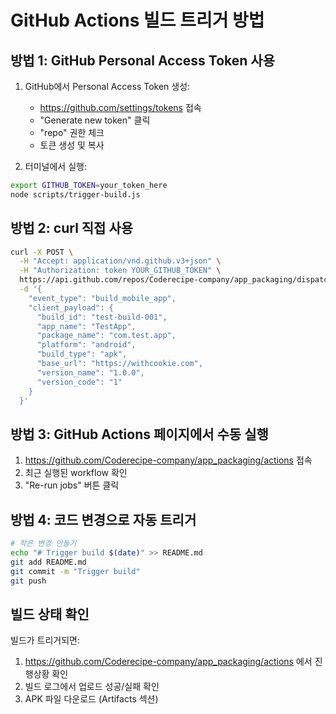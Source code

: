 # GitHub Actions 빌드 트리거 방법

## 방법 1: GitHub Personal Access Token 사용

1. GitHub에서 Personal Access Token 생성:
   - https://github.com/settings/tokens 접속
   - "Generate new token" 클릭
   - "repo" 권한 체크
   - 토큰 생성 및 복사

2. 터미널에서 실행:
```bash
export GITHUB_TOKEN=your_token_here
node scripts/trigger-build.js
```

## 방법 2: curl 직접 사용

```bash
curl -X POST \
  -H "Accept: application/vnd.github.v3+json" \
  -H "Authorization: token YOUR_GITHUB_TOKEN" \
  https://api.github.com/repos/Coderecipe-company/app_packaging/dispatches \
  -d '{
    "event_type": "build_mobile_app",
    "client_payload": {
      "build_id": "test-build-001",
      "app_name": "TestApp",
      "package_name": "com.test.app",
      "platform": "android",
      "build_type": "apk",
      "base_url": "https://withcookie.com",
      "version_name": "1.0.0",
      "version_code": "1"
    }
  }'
```

## 방법 3: GitHub Actions 페이지에서 수동 실행

1. https://github.com/Coderecipe-company/app_packaging/actions 접속
2. 최근 실행된 workflow 확인
3. "Re-run jobs" 버튼 클릭

## 방법 4: 코드 변경으로 자동 트리거

```bash
# 작은 변경 만들기
echo "# Trigger build $(date)" >> README.md
git add README.md
git commit -m "Trigger build"
git push
```

## 빌드 상태 확인

빌드가 트리거되면:
1. https://github.com/Coderecipe-company/app_packaging/actions 에서 진행상황 확인
2. 빌드 로그에서 업로드 성공/실패 확인
3. APK 파일 다운로드 (Artifacts 섹션)